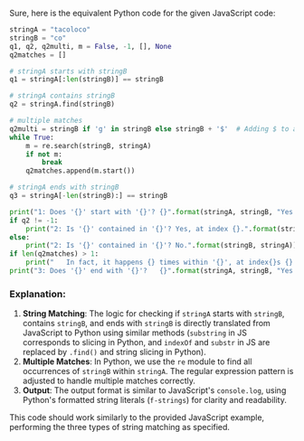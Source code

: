  Sure, here is the equivalent Python code for the given JavaScript code:

```python
stringA = "tacoloco"
stringB = "co"
q1, q2, q2multi, m = False, -1, [], None
q2matches = []

# stringA starts with stringB
q1 = stringA[:len(stringB)] == stringB

# stringA contains stringB
q2 = stringA.find(stringB)

# multiple matches
q2multi = stringB if 'g' in stringB else stringB + '$'  # Adding $ to avoid overlapping matches
while True:
    m = re.search(stringB, stringA)
    if not m:
        break
    q2matches.append(m.start())

# stringA ends with stringB
q3 = stringA[-len(stringB):] == stringB

print("1: Does '{}' start with '{}'? {}".format(stringA, stringB, "Yes." if q1 else "No."))
if q2 != -1:
    print("2: Is '{}' contained in '{}'? Yes, at index {}.".format(stringB, stringA, q2))
else:
    print("2: Is '{}' contained in '{}'? No.".format(stringB, stringA))
if len(q2matches) > 1:
    print("   In fact, it happens {} times within '{}', at index{}s {}.".format(len(q2matches), stringA, "es" if len(q2matches) > 1 else "", ', '.join(map(str, q2matches))))
print("3: Does '{}' end with '{}'?   {}".format(stringA, stringB, "Yes." if q3 else "No."))
```

### Explanation:
1. **String Matching**: The logic for checking if `stringA` starts with `stringB`, contains `stringB`, and ends with `stringB` is directly translated from JavaScript to Python using similar methods (`substring` in JS corresponds to slicing in Python, and `indexOf` and `substr` in JS are replaced by `.find()` and string slicing in Python).
2. **Multiple Matches**: In Python, we use the `re` module to find all occurrences of `stringB` within `stringA`. The regular expression pattern is adjusted to handle multiple matches correctly.
3. **Output**: The output format is similar to JavaScript's `console.log`, using Python's formatted string literals (`f-strings`) for clarity and readability.

This code should work similarly to the provided JavaScript example, performing the three types of string matching as specified.
